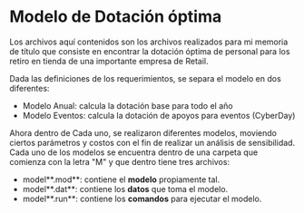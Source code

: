 # Modelo de Dotación óptima
Los archivos aquí contenidos son los archivos realizados para mi memoria de título que consiste en encontrar la dotación óptima de personal para los retiro en tienda de una importante empresa de Retail.

Dada las definiciones de los requerimientos, se separa el modelo en dos diferentes:

+ Modelo Anual: calcula la dotación base para todo el año
+ Modelo Eventos: calcula la dotación de apoyos para eventos (CyberDay)

Ahora dentro de Cada uno, se realizaron diferentes modelos, moviendo ciertos parámetros y costos con el fin de realizar un análisis de sensibilidad. Cada uno de los modelos se encuentra dentro de una carpeta que comienza con la letra "M" y que dentro tiene tres archivos:

+ model**.mod**: contiene el **modelo** propiamente tal.
+ model**.dat**: contiene los **datos** que toma el modelo.
+ model**.run**: contiene los **comandos** para ejecutar el modelo.